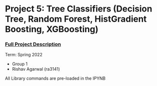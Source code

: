 # Project 5: Tree Classifiers (Decision Tree, Random Forest, HistGradient Boosting, XGBoosting)

### [Full Project Description](../doc/README.md)

Term: Spring 2022

+ Group 1
+ Rishav Agarwal (ra3141)

All Library commands are pre-loaded in the IPYNB
